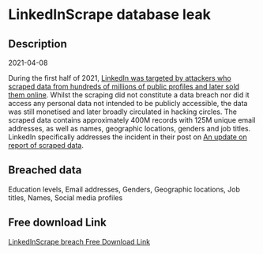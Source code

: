 # LinkedInScrape database leak

## Description

2021-04-08

During the first half of 2021, <a href="https://www.businessinsider.com.au/linkedin-data-scraped-500-million-users-for-sale-online-2021-4" target="_blank" rel="noopener">LinkedIn was targeted by attackers who scraped data from hundreds of millions of public profiles and later sold them online</a>. Whilst the scraping did not constitute a data breach nor did it access any personal data not intended to be publicly accessible, the data was still monetised and later broadly circulated in hacking circles. The scraped data contains approximately 400M records with 125M unique email addresses, as well as names, geographic locations, genders and job titles. LinkedIn specifically addresses the incident in their post on <a href="https://news.linkedin.com/2021/june/an-update-from-linkedin" target="_blank" rel="noopener">An update on report of scraped data</a>.

## Breached data

Education levels, Email addresses, Genders, Geographic locations, Job titles, Names, Social media profiles

## Free download Link

[LinkedInScrape breach Free Download Link](https://tinyurl.com/2b2k277t)